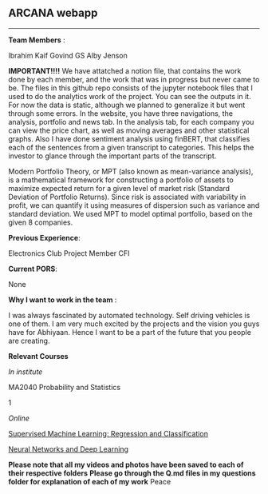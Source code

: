 
## ARCANA webapp

-----------------
**Team Members**      : 

Ibrahim Kaif
Govind GS
Alby Jenson
 
 **IMPORTANT!!!!**
 We have attatched a notion file, that contains the work done by each member, and the work that was in progress but never came to be. 
 The files in this github repo consists of the jupyter notebook files that I used to do the analytics work of the project. You can see the outputs in it. 
 For now the data is static, although we planned to generalize it but went through some errors. 
 In the website, you have three navigations, the analysis, portfolio and news tab. 
 In the analysis tab, for each company you can view the price chart, as well as moving averages and other statistical graphs.
 Also I have done sentiment analysis using finBERT, that classifies each of the sentences from a given transcript to categories. This helps the investor to glance through the important parts of the transcript.
 
Modern Portfolio Theory, or MPT (also known as mean-variance analysis), is a mathematical framework for constructing a portfolio of assets to maximize expected return for a given level of market risk (Standard Deviation of Portfolio Returns). Since risk is associated with variability in profit, we can quantify it using measures of dispersion such as variance and standard deviation.
We used MPT to model optimal portfolio, based on the given 8 companies.

**Previous Experience**:

Electronics Club Project Member CFI


**Current PORS**:

None

**Why I want to work in the team** :

I was always fascinated by automated technology. Self driving vehicles is one of them. I am very much excited by the projects and the vision you guys have for Abhiyaan. Hence I want to be a part of the future that you people are creating. 

**Relevant Courses**

*In institute*

MA2040 Probability and Statistics

1

*Online*

[Supervised Machine Learning: Regression and Classification](https://coursera.org/share/5948a61ef7f22c4596dfbfc9ec9a21e0)

[Neural Networks and Deep Learning](https://coursera.org/share/1363ba96a2aec24a48719b7fa19f3dca)

**Please note that all my videos and photos have been saved to each of their respective folders**
**Please go through the Q.md files in my questions folder for explanation of each of my work**
Peace

